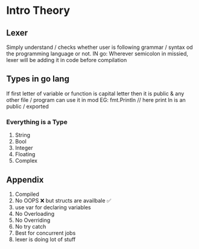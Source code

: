 # Intro Theory

## Lexer

Simply understand / checks whether user is following grammar / syntax od the programming language or not.
IN go: Wherever semicolon in missied, lexer will be adding it in code before compilation

## Types in go lang

If first letter of variable or function is capital letter then it is public & any other file / program can use it in mod
EG: fmt.Println // here print ln is an public / exported

### Everything is a Type

  1. String
  2. Bool
  3. Integer
  4. Floating
  5. Complex

## Appendix

1. Compiled
2. No OOPS ❌ but structs are availbale ✅
3. use var for declaring variables
4. No Overloading
5. No Overriding
6. No try catch
7. Best for concurrent jobs
8. lexer is doing lot of stuff

